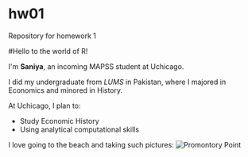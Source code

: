 # hw01
Repository for homework 1

#Hello to the world of R!

I'm **Saniya**, an incoming MAPSS student at Uchicago.

I did my undergraduate from *LUMS* in Pakistan, where I majored in Economics and minored in History. 

At Uchicago, I plan to: 
* Study Economic History
* Using analytical computational skills

I love going to the beach and taking such pictures:
![Promontory Point](/images.beach.jng)





